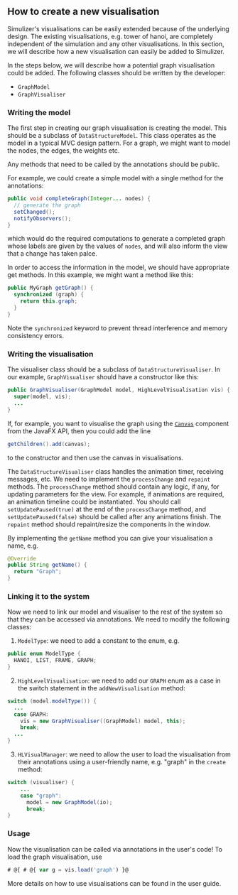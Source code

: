 ## How to create a new visualisation ##
Simulizer's visualisations can be easily extended because of the underlying design. The existing visualisations, e.g. tower of hanoi, are completely independent of the simulation and any other visualisations. In this section, we will describe how a new visualisation can easily be added to Simulizer.

In the steps below, we will describe how a potential graph visualisation could be added. The following classes should be written by the developer:
- `GraphModel`
- `GraphVisualiser`

### Writing the model ###
The first step in creating our graph visualisation is creating the model. This should be a subclass of `DataStructureModel`. This class operates as the model in a typical MVC design pattern. For a graph, we might want to model the nodes, the edges, the weights etc.

Any methods that need to be called by the annotations should be public.

For example, we could create a simple model with a single method for the annotations:

```java
public void completeGraph(Integer... nodes) {
  // generate the graph
  setChanged();
  notifyObservers();
}
```

which would do the required computations to generate a completed graph whose labels are given by the values of `nodes`, and will also inform the view that a change has taken palce.

In order to access the information in the model, we should have appropriate get methods. In this example, we might want a method like this:

```java
public MyGraph getGraph() {
  synchronized (graph) {
    return this.graph;
  }
}
```

Note the `synchronized` keyword to prevent thread interference and memory consistency errors.

### Writing the visualisation ###
The visualiser class should be a subclass of `DataStructureVisualiser`. In our example, `GraphVisualiser` should have a constructor like this:

```java
public GraphVisualiser(GraphModel model, HighLevelVisualisation vis) {
  super(model, vis);
  ...
}
```

If, for example, you want to visualise the graph using the [`Canvas`](https://docs.oracle.com/javase/8/javafx/api/javafx/scene/canvas/Canvas.html) component from the JavaFX API, then you could add the line

```java
getChildren().add(canvas);
```

to the constructor and then use the canvas in visualisations.

The `DataStructureVisualiser` class handles the animation timer, receiving messages, etc. We need to implement the `processChange` and  `repaint` methods. The `processChange` method should contain any logic, if any, for updating parameters for the view. For example, if animations are required, an animation timeline could be instantiated. You should call `setUpdatePaused(true)` at the end of the `processChange` method, and `setUpdatePaused(false)` should be called after any animations finish. The `repaint` method should repaint/resize the components in the window.

By implementing the `getName` method you can give your visualisation a name, e.g.

```java
@Override
public String getName() {
  return "Graph";
}
```

### Linking it to the system ###
Now we need to link our model and visualiser to the rest of the system so that they can be accessed via annotations. We need to modify the following classes:

1. `ModelType`: we need to add a constant to the enum, e.g.
```java
public enum ModelType {
  HANOI, LIST, FRAME, GRAPH;
}
```
2. `HighLevelVisualisation`: we need to add our `GRAPH` enum as a case in the switch statement in the `addNewVisualisation` method:
```java
switch (model.modelType()) {
  ...
  case GRAPH:
    vis = new GraphVisualiser((GraphModel) model, this);
    break;
  ...
}
```
3. `HLVisualManager`: we need to allow the user to load the visualisation from their annotations using a user-friendly name, e.g. "graph" in the `create` method:
```java
switch (visualiser) {
    ...
    case "graph":
      model = new GraphModel(io);
      break;
}
```

### Usage ###
Now the visualisation can be called via annotations in the user's code! To load the graph visualisation, use

```javascript
# @{ # @{ var g = vis.load('graph') }@
```

More details on how to use visualisations can be found in the user guide.
